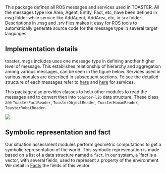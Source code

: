 This package defines all ROS messages and services used in TOASTER. All the messages type like Area, Agent, Entity, Fact, etc, have been defined in msg folder while service like AddAgent, AddArea, etc, in srv folder. Descriptions in .msg and .srv files makes it easy for ROS tools to automatically generate source code for the message type in several target languages.


## Implementation details

toaster_msgs includes uses one message type in defining another higher level of message. This establishes relationship of hierarchy and aggregation among various messages, can be seen in the figure below. Services used in various modules are described in subsequent sections. To see the detailed structure of each messages refer to [here](https://github.com/Greg8978/toaster/tree/master/toaster_msgs/msg) and [here](https://github.com/Greg8978/toaster/tree/master/toaster_msgs/srv) for services.

This package also provides classes to help other modules to read the messages and to convert then into `toaster-lib` data structure.
These class are `ToasterFactReader`, `ToasterObjectReader`, `ToasterHumanReader`, `ToasterRobotReader`. 


![](https://writelatex.s3.amazonaws.com/rztjkrqdrypx/uploads/2528/6319118/1.jpg)

 
 
## Symbolic representation and fact
Our situation assessment modules perform geometric computations to get a symbolic representation of the world. This symbolic representation is made based on a list of a data structure named a `fact`. In our system, a `fact is a vector, with several fields, used to represent a property of the environment. We detail in [Facts](https://github.com/Greg8978/toaster/wiki/Facts) the fields of this vector.



